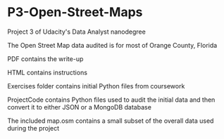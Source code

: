 # P3-Open-Street-Maps
Project 3 of Udacity's Data Analyst nanodegree

The Open Street Map data audited is for most of Orange County, Florida

PDF contains the write-up

HTML contains instructions

Exercises folder contains initial Python files from coursework

ProjectCode contains Python files used to audit the initial data and then convert it to either JSON or a MongoDB database

The included map.osm contains a small subset of the overall data used during the project
